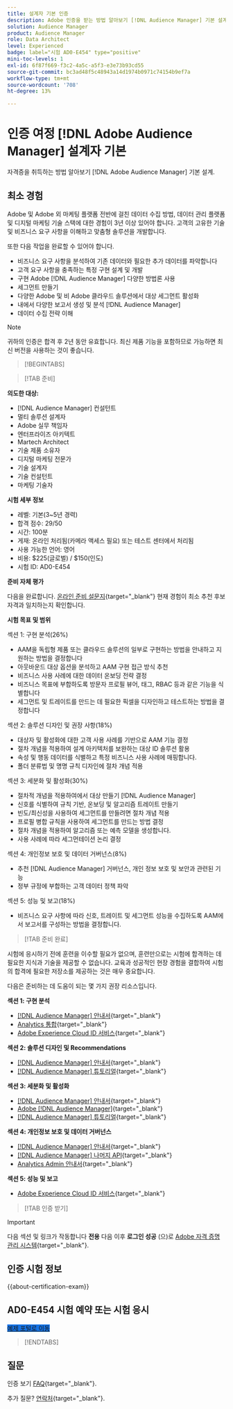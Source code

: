 ```yaml
---
title: 설계자 기본 인증
description: Adobe 인증을 받는 방법 알아보기 [!DNL Audience Manager] 기본 설계.
solution: Audience Manager
product: Audience Manager
role: Data Architect
level: Experienced
badge: label="시험 AD0-E454" type="positive"
mini-toc-levels: 1
exl-id: 6f87f669-f3c2-4a5c-a5f3-e3e73b93cd55
source-git-commit: bc3ad48f5c48943a14d1974b0971c74154b9ef7a
workflow-type: tm+mt
source-wordcount: '708'
ht-degree: 13%

---
```


# 인증 여정 [!DNL Adobe Audience Manager] 설계자 기본

자격증을 취득하는 방법 알아보기 [!DNL Adobe Audience Manager] 기본 설계.

## 최소 경험

Adobe 및 Adobe 외 마케팅 플랫폼 전반에 걸친 데이터 수집 방법, 데이터 관리 플랫폼 및 디지털 마케팅 기술 스택에 대한 경험이 3년 이상 있어야 합니다. 고객의 고유한 기술 및 비즈니스 요구 사항을 이해하고 맞춤형 솔루션을 개발합니다.

또한 다음 작업을 완료할 수 있어야 합니다.

* 비즈니스 요구 사항을 분석하여 기존 데이터와 필요한 추가 데이터를 파악합니다
* 고객 요구 사항을 충족하는 특정 구현 설계 및 개발
* 구현 Adobe [!DNL Audience Manager] 다양한 방법론 사용
* 세그먼트 만들기
* 다양한 Adobe 및 비 Adobe 클라우드 솔루션에서 대상 세그먼트 활성화
* 내에서 다양한 보고서 생성 및 분석 [!DNL Audience Manager]
* 데이터 수집 전략 이해

>[!NOTE]
>
>귀하의 인증은 합격 후 2년 동안 유효합니다. 최신 제품 기능을 포함하므로 가능하면 최신 버전을 사용하는 것이 좋습니다.

>[!BEGINTABS]

>[!TAB 준비]

**의도한 대상:**

* [!DNL Audience Manager] 컨설턴트
* 멀티 솔루션 설계자
* Adobe 실무 책임자
* 엔터프라이즈 아키텍트
* Martech Architect
* 기술 제품 소유자
* 디지털 마케팅 전문가
* 기술 설계자
* 기술 컨설턴트
* 마케팅 기술자

**시험 세부 정보**

* 레벨: 기본(3~5년 경력)
* 합격 점수: 29/50
* 시간: 100분
* 게재: 온라인 처리됨(카메라 액세스 필요) 또는 테스트 센터에서 처리됨
* 사용 가능한 언어: 영어
* 비용: $225(글로벌) / $150(인도)
* 시험 ID: AD0-E454

**준비 자체 평가**

다음을 완료합니다. [온라인 준비 설문지](https://scorpion.caveon.com/launchpad/ad-q-e407-readiness-questionnaire-for-adobe-target-architect-master-exam-copy-b5z40t/ad-q-e454-readiness-questionnaire-for-adobe-audience-manager-architect-master){target="_blank"} 현재 경험이 최소 추천 후보 자격과 일치하는지 확인합니다.

**시험 목표 및 범위**

섹션 1: 구현 분석(26%)

* AAM을 독립형 제품 또는 클라우드 솔루션의 일부로 구현하는 방법을 안내하고 지원하는 방법을 결정합니다
* 아웃바운드 대상 옵션을 분석하고 AAM 구현 접근 방식 추천
* 비즈니스 사용 사례에 대한 데이터 온보딩 전략 결정
* 비즈니스 목표에 부합하도록 방문자 프로필 뷰어, 태그, RBAC 등과 같은 기능을 식별합니다
* 세그먼트 및 트레이트를 만드는 데 필요한 픽셀을 디자인하고 테스트하는 방법을 결정합니다

섹션 2: 솔루션 디자인 및 권장 사항(18%)

* 대상자 및 활성화에 대한 고객 사용 사례를 기반으로 AAM 기능 결정
* 절차 개념을 적용하여 설계 아키텍처를 보완하는 대상 ID 솔루션 활용
* 속성 및 행동 데이터를 식별하고 특정 비즈니스 사용 사례에 매핑합니다.
* 폴더 분류법 및 명명 규칙 디자인에 절차 개념 적용

섹션 3: 세분화 및 활성화(30%)

* 절차적 개념을 적용하여에서 대상 만들기 [!DNL Audience Manager]
* 신호를 식별하여 규칙 기반, 온보딩 및 알고리즘 트레이트 만들기
* 빈도/최신성을 사용하여 세그먼트를 만들려면 절차 개념 적용
* 프로필 병합 규칙을 사용하여 세그먼트를 만드는 방법 결정
* 절차 개념을 적용하여 알고리즘 또는 예측 모델을 생성합니다.
* 사용 사례에 따라 세그먼테이션 논리 결정

섹션 4: 개인정보 보호 및 데이터 거버넌스(8%)

* 추천 [!DNL Audience Manager] 거버넌스, 개인 정보 보호 및 보안과 관련된 기능
* 정부 규정에 부합하는 고객 데이터 정책 파악

섹션 5: 성능 및 보고(18%)

* 비즈니스 요구 사항에 따라 신호, 트레이트 및 세그먼트 성능을 수집하도록 AAM에서 보고서를 구성하는 방법을 결정합니다.

>[!TAB 준비 완료]

시험에 응시하기 전에 훈련을 이수할 필요가 없으며, 훈련만으로는 시험에 합격하는 데 필요한 지식과 기술을 제공할 수 없습니다. 교육과 성공적인 현장 경험을 결합하여 시험의 합격에 필요한 저장소를 제공하는 것은 매우 중요합니다.

다음은 준비하는 데 도움이 되는 몇 가지 권장 리소스입니다.

**섹션 1: 구현 분석**

* [[!DNL Audience Manager] 안내서](https://experienceleague.adobe.com/docs/audience-manager/user-guide/aam-home.html){target="_blank"}
* [Analytics 통합](https://experienceleague.adobe.com/docs/analytics/integration/home.html?lang=ko-KR){target="_blank"}
* [Adobe Experience Cloud ID 서비스](https://experienceleague.adobe.com/docs/id-service/using/home.html){target="_blank"}

**섹션 2: 솔루션 디자인 및 Recommendations**

* [[!DNL Audience Manager] 안내서](https://experienceleague.adobe.com/docs/audience-manager/user-guide/aam-home.html){target="_blank"}
* [[!DNL Audience Manager] 튜토리얼](https://experienceleague.adobe.com/docs/audience-manager-learn/tutorials/overview.html){target="_blank"}

**섹션 3: 세분화 및 활성화**

* [[!DNL Audience Manager] 안내서](https://experienceleague.adobe.com/docs/audience-manager/user-guide/aam-home.html){target="_blank"}
* [Adobe [!DNL Audience Manager]](https://experienceleaguecommunities.adobe.com/t5/adobe-audience-manager/ct-p/adobe-audience-manager-community){target="_blank"}
* [[!DNL Audience Manager] 튜토리얼](https://experienceleague.adobe.com/docs/audience-manager-learn/tutorials/overview.html){target="_blank"}

**섹션 4: 개인정보 보호 및 데이터 거버넌스**

* [[!DNL Audience Manager] 안내서](https://experienceleague.adobe.com/docs/audience-manager/user-guide/aam-home.html){target="_blank"}
* [[!DNL Audience Manager] 나머지 API](https://bank.demdex.com/portal/swagger/index.html#/Segments%20API){target="_blank"}
* [Analytics Admin 안내서](https://experienceleague.adobe.com/docs/analytics/admin/home.html?lang=ko-KR){target="_blank"}

**섹션 5: 성능 및 보고**

* [Adobe Experience Cloud ID 서비스](https://experienceleague.adobe.com/docs/id-service/using/home.html){target="_blank"}

>[!TAB 인증 받기]

>[!IMPORTANT]
>
>다음 섹션 및 링크가 작동합니다 **전용** 다음 이후 **로그인 성공** (으)로 [Adobe 자격 증명 관리 시스템](https://www.certmetrics.com/adobe){target="_blank"}.



## 인증 시험 정보

{{about-certification-exam}}

## AD0-E454 시험 예약 또는 시험 응시

<a href="https://www.certmetrics.com/adobe/candidate/examity_sso.aspx?eid=AD0-E454" target="_blank" class="spectrum-Button spectrum-Button--fill spectrum-Button--accent spectrum-Button--sizeM is-margin-bottom-big-big at-element-click-tracking" style="background-color:#1473E6">

<span class="spectrum-Button-label has-no-wrap">
   예제 포털로 이동
</span>
</a>

>[!ENDTABS]

## 질문

인증 보기 [FAQ](https://experienceleague.adobe.com/docs/certification/certification/faq.html){target="_blank"}.

추가 질문? [연락처](mailto:certif@adobe.com){target="_blank"}.
